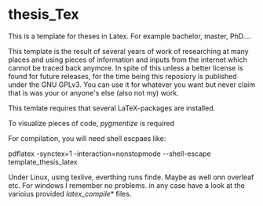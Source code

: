 # thesis_Tex
This is a template for theses in Latex. For example bachelor, master, PhD....

This template is the result of several years of work of researching at many places and using pieces of information and inputs from the internet which cannot be traced back anymore. In spite of this unless a better license is found for future releases, for the time being this reposiory is published under the GNU GPLv3. You can use it for whatever you want but never claim that is was your or anyone's else (also not my) work.

This temlate requires that several LaTeX-packages are installed. 

To visualize pieces of code, _pygmentize_ is required

For compilation, you will need shell escpaes like:

pdflatex -synctex=1 -interaction=nonstopmode --shell-escape template_thesis_latex

Under Linux, using texlive, everthing runs finde. Maybe as well onn overleaf etc. For windows I remember no problems. in any case have a look at the varioius provided *latex_compile** files.
